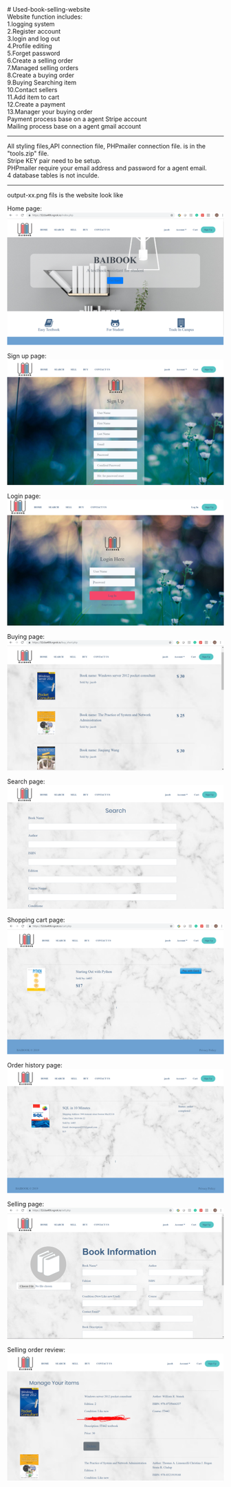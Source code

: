 </h2># Used-book-selling-website</h2> <br>
Website function includes:  <br>
1.logging system <br>
2.Register account <br>
3.login and log out <br>
4.Profile editing <br>
5.Forget password <br>
6.Create a selling order <br>
7.Managed selling orders <br>
8.Create a buying order<br>
9.Buying Searching item <br>
10.Contact sellers <br>
11.Add item to cart <br>
12.Create a payment <br>
13.Manager your buying order<br>
Payment process base on a agent Stripe account<br>
Mailing process base on a agent gmail account<br>

-------------------------------------------------------------------------------------------
All styling files,API connection file, PHPmailer connection file. is in the "tools.zip" file.<br>
Stripe KEY pair need to be setup.<br>
PHPmailer require your email address and password for a agent email.<br>
4 database tables is not inculde.<br>

--------------------------------------------------------------------------------------------
output-xx.png fils is the website look like

Home page:
![](output-main%20page.PNG)

Sign up page:
![](output-sign-up.PNG)

Login page:
![](output-login.PNG)

Buying page:
![](output-buying%20page.PNG)

Search page:
![](output-search-bar.PNG)

Shopping cart page:
![](output-cart-view.PNG)

Order history page:
![](output-order-history-view.PNG)

Selling page:
![](output-selling-page.PNG)

Selling order review:
![](output-selling%20view.PNG)



